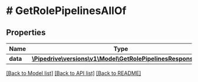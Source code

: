 # # GetRolePipelinesAllOf

## Properties

Name | Type | Description | Notes
------------ | ------------- | ------------- | -------------
**data** | [**\Pipedrive\versions\v1\Model\GetRolePipelinesResponseData**](GetRolePipelinesResponseData.md) |  | [optional]

[[Back to Model list]](../../README.md#models) [[Back to API list]](../../README.md#endpoints) [[Back to README]](../../README.md)
